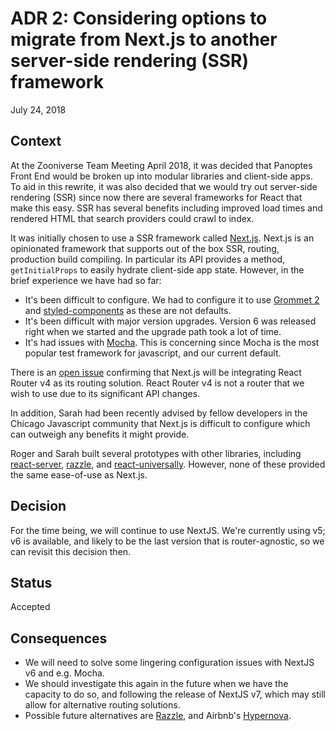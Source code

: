 # ADR 2: Considering options to migrate from Next.js to another server-side rendering (SSR) framework

July 24, 2018

## Context

At the Zooniverse Team Meeting April 2018, it was decided that Panoptes Front End would be broken up into modular libraries and client-side apps. To aid in this rewrite, it was also decided that we would try out server-side rendering (SSR) since now there are several frameworks for React that make this easy. SSR has several benefits including improved load times and rendered HTML that search providers could crawl to index.

It was initially chosen to use a SSR framework called [Next.js](https://github.com/zeit/next.js/). Next.js is an opinionated framework that supports out of the box SSR, routing, production build compiling. In particular its API provides a method, `getInitialProps` to easily hydrate client-side app state. However, in the brief experience we have had so far:

  - It's been difficult to configure. We had to configure it to use [Grommet 2](https://v2.grommet.io/) and [styled-components](https://www.styled-components.com/) as these are not defaults.
  - It's been difficult with major version upgrades. Version 6 was released right when we started and the upgrade path took a lot of time.
  - It's had issues with [Mocha](https://mochajs.org/). This is concerning since Mocha is the most popular test framework for javascript, and our current default.

There is an [open issue](https://github.com/zeit/next.js/issues/1632) confirming that Next.js will be integrating React Router v4 as its routing solution. React Router v4 is not a router that we wish to use due to its significant API changes.

In addition, Sarah had been recently advised by fellow developers in the Chicago Javascript community that Next.js is difficult to configure which can outweigh any benefits it might provide. 

Roger and Sarah built several prototypes with other libraries, including [react-server](https://react-server.io/), [razzle](https://github.com/jaredpalmer/razzle), and [react-universally](https://github.com/ctrlplusb/react-universally). However, none of these provided the same ease-of-use as Next.js.

## Decision

For the time being, we will continue to use NextJS. We're currently using v5; v6 is available, and likely to be the last version that is router-agnostic, so we can revisit this decision then.

## Status

Accepted

## Consequences

- We will need to solve some lingering configuration issues with NextJS v6 and e.g. Mocha.
- We should investigate this again in the future when we have the capacity to do so, and following the release of NextJS v7, which may still allow for alternative routing solutions.
- Possible future alternatives are [Razzle](https://github.com/jaredpalmer/razzle), and Airbnb's [Hypernova](https://github.com/airbnb/hypernova).
